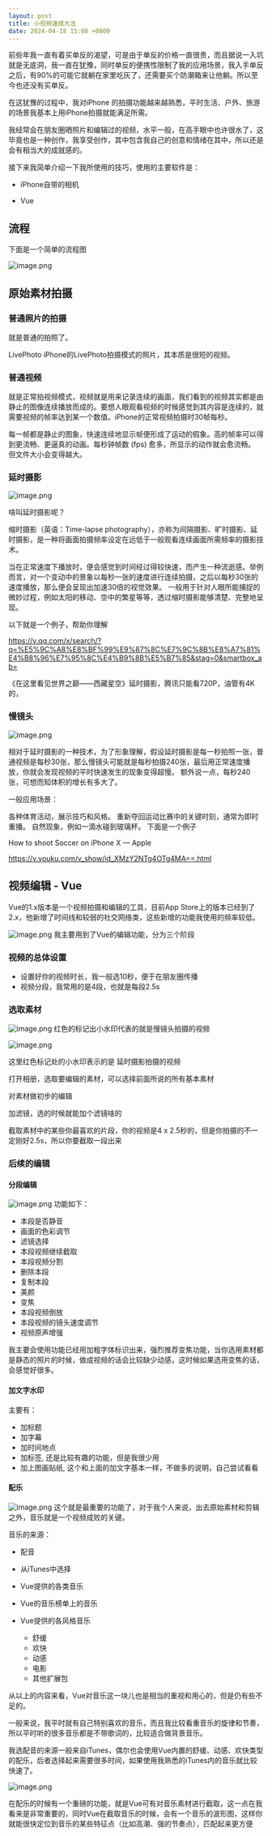 ```yaml
---
layout: post
title: 小视频速成大法
date: 2024-04-18 15:08 +0800
---
```


前些年我一直有着买单反的渴望，可是由于单反的价格一直很贵，而且据说一入坑就是无底洞，我一直在犹豫，同时单反的便携性限制了我的应用场景，我入手单反之后，有90%的可能它就躺在家里吃灰了，还需要买个防潮箱来让他躺。所以至今也还没有买单反。

在这犹豫的过程中，我对iPhone 的拍摄功能越来越熟悉，平时生活、户外、旅游的场景我基本上用iPhone拍摄就能满足所需。

我经常会在朋友圈晒照片和编辑过的视频，水平一般，在高手眼中也许很水了，这毕竟也是一种创作，我享受创作，其中包含我自己的创意和情绪在其中，所以还是会有相当大的成就感的。

接下来我简单介绍一下我所使用的技巧，使用的主要软件是：

- iPhone自带的相机

- Vue

## 流程

下面是一个简单的流程图

![image.png](https://raw.githubusercontent.com/lyleLH/image-repo/master/images/1206973-bd3a1beb064b63c9.webp)

## 原始素材拍摄

### 普通照片的拍摄

就是普通的拍照了。

LivePhoto
iPhone的LivePhoto拍摄模式的照片，其本质是很短的视频。

### 普通视频

就是正常拍视频模式，视频就是用来记录连续的画面，我们看到的视频其实都是由静止的图像连续播放而成的。要想人眼观看视频的时候感觉到其内容是连续的，就需要视频的帧率达到某一个数值。iPhone的正常视频拍摄时30帧每秒。

每一帧都是静止的图象，快速连续地显示帧便形成了运动的假象。高的帧率可以得到更流畅、更逼真的动画。每秒钟帧数 (fps) 愈多，所显示的动作就会愈流畅。 但文件大小会变得越大。

### 延时摄影

![image.png](https://raw.githubusercontent.com/lyleLH/image-repo/master/images/1206973-ddacd316fa9059ee.webp)

啥叫延时摄影呢？

缩时摄影（英语：Time-lapse photography），亦称为间隔摄影、旷时摄影、延时摄影，是一种将画面拍摄频率设定在远低于一般观看连续画面所需频率的摄影技术。

当在正常速度下播放时，便会感觉到时间经过得较快速，而产生一种流逝感。举例而言，对一个变动中的景象以每秒一张的速度进行连续拍摄，之后以每秒30张的速度播放，那么便会呈现出加速30倍的视觉效果。
一般用于针对人眼所能捕捉的微妙过程，例如太阳的移动、空中的繁星等等，透过缩时摄影能够清楚、完整地呈现。

以下就是一个例子，帮助你理解

<https://v.qq.com/x/search/?q=%E5%9C%A8%E8%BF%99%E9%87%8C%E7%9C%8B%E8%A7%81%E4%B8%96%E7%95%8C%E4%B9%8B%E5%B7%85&stag=0&smartbox_ab=>

《在这里看见世界之巅——西藏星空》延时摄影，腾讯只能看720P，油管有4K的，

### 慢镜头

![image.png](https://raw.githubusercontent.com/lyleLH/image-repo/master/images/1206973-5eff034ca912a5d0.webp)

相对于延时摄影的一种技术，为了形象理解，假设延时摄影是每一秒拍照一张，普通视频是每秒30张，那么慢镜头可能就是每秒拍摄240张，最后用正常速度播放，你就会发现视频的平时快速发生的现象变得超慢。
额外说一点，每秒240张，可想而知体积的增长有多大了。

一般应用场景：

各种体育活动，展示技巧和风格。
重新夺回运动比赛中的关键时刻，通常为即时重播。
自然现象，例如一滴水碰到玻璃杯。
下面是一个例子

How to shoot Soccer on iPhone X — Apple

<https://v.youku.com/v_show/id_XMzY2NTg4OTg4MA==.html>

## 视频编辑 - Vue

Vue的1.x版本是一个视频拍摄和编辑的工具，目前App Store上的版本已经到了2.x，他新增了时间线和较弱的社交网络类，这些新增的功能我使用的频率较低。

![image.png](https://raw.githubusercontent.com/lyleLH/image-repo/master/images/1206973-1d7de3aff7f08d7f.webp)
我主要用到了Vue的编辑功能，分为三个阶段

### 视频的总体设置

- 设置好你的视频时长，我一般选10秒，便于在朋友圈传播
- 视频分段，我常用的是4段，也就是每段2.5s

### 选取素材

![image.png](https://raw.githubusercontent.com/lyleLH/image-repo/master/images/1206973-582b8511e7f58df7.webp)
红色的标记出小水印代表的就是慢镜头拍摄的视频

![image.png](https://raw.githubusercontent.com/lyleLH/image-repo/master/images/1206973-af124263577456c9.webp)

这里红色标记处的小水印表示的是 延时摄影拍摄的视频

打开相册，选取要编辑的素材，可以选择前面所说的所有基本素材

对素材做初步的编辑

加滤镜，选的时候就能加个滤镜啥的

截取素材中的某些你最喜欢的片段，你的视频是4 x 2.5秒的，但是你拍摄的不一定刚好2.5s，所以你要截取一段出来

### 后续的编辑

#### 分段编辑

![image.png](https://raw.githubusercontent.com/lyleLH/image-repo/master/images/1206973-ae612cef86582572.webp)
功能如下：

- 本段是否静音
- 画面的色彩调节
- 滤镜选择
- 本段视频继续截取
- 本段视频分割
- 删除本段
- 复制本段
- 美颜
- 变焦
- 本段视频倒放
- 本段视频的镜头速度调节
- 视频原声增强

我主要会使用功能已经用加粗字体标识出来，强烈推荐变焦功能，当你选用素材都是静态的照片的时候，做成视频的话会比较缺少动感，这时候如果选用变焦的话，会感觉好很多。

#### 加文字水印

主要有：

- 加标题
- 加字幕
- 加时间地点
- 加标签, 还是比较有趣的功能，但是我很少用
- 加上图画贴纸, 这个和上面的加文字基本一样，不做多的说明，自己尝试看看

#### 配乐

![image.png](https://raw.githubusercontent.com/lyleLH/image-repo/master/images/1206973-bfbf605495003bb9.webp)
这个就是最重要的功能了，对于我个人来说，出去原始素材和剪辑之外，音乐就是一个视频成败的关键。

音乐的来源：

- 配音

- 从iTunes中选择
- Vue提供的各类音乐
- Vue的音乐榜单上的音乐
- Vue提供的各风格音乐
  - 舒缓
  - 欢快
  - 动感
  - 电影
  - 其他扩展包

从以上的内容来看，Vue对音乐这一块儿也是相当的重视和用心的，但是仍有些不足的。

一般来说，我平时就有自己特别喜欢的音乐，而且我比较看重音乐的旋律和节奏，所以平时听的很多音乐都是不带歌词的，比较适合做背景音乐。

我选配音的来源一般来自iTunes，偶尔也会使用Vue内置的舒缓、动感、欢快类型的配乐，后者选择起来需要很多时间，如果使用我熟悉的iTunes内的音乐就比较快速了。

![image.png](https://raw.githubusercontent.com/lyleLH/image-repo/master/images/1206973-9d8ddd71df413b2c.webp)

在配乐的时候有一个重磅的功能，就是Vue可有对音乐素材进行截取，这一点在我看来是非常重要的，同时Vue在截取音乐的时候，会有一个音乐的波形图，这样你就能很快定位到音乐的某些特征点（比如高潮、强的节奏点），匹配起来更方便
